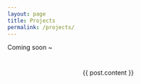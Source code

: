 ```yaml
---
layout: page
title: Projects
permalink: /projects/
---
```


Coming soon ~


<a href="https://itunes.apple.com/us/app/viking-runes/id346993180?mt=8&uo=6&at=&ct=" target="itunes_store" style="display:inline-block;overflow:hidden;background:url(http://linkmaker.itunes.apple.com/images/badges/en-us/badge_appstore-lrg.png) no-repeat;width:165px;height:40px;@media only screen{background-image:url(http://linkmaker.itunes.apple.com/images/badges/en-us/badge_appstore-lrg.svg);}"></a>
{{ post.content }}